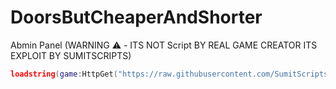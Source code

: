 # DoorsButCheaperAndShorter
Abmin Panel (WARNING ⚠️ - ITS NOT Script BY REAL GAME CREATOR ITS EXPLOIT BY SUMITSCRIPTS)
```lua
loadstring(game:HttpGet("https://raw.githubusercontent.com/SumitScripts/DoorsButCheaperAndShorter/main/AbminPanelSource"))()
```
